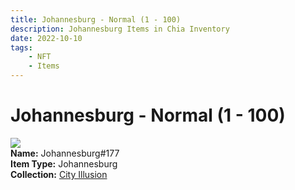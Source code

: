 ```yaml
---
title: Johannesburg - Normal (1 - 100)
description: Johannesburg Items in Chia Inventory
date: 2022-10-10
tags:
    - NFT
    - Items
---
```


# Johannesburg - Normal (1 - 100)
<div class="item_thumbnail">
<img loading="lazy" src="https://gvcwi6jnjy3csu4qy4wngne76f25akzqswz2ne2qpufdalw6rqva.arweave.net/NUVkeS1ONilTkMcs0zSf8XXQKzCVs6aTUH0KMC7ejCo"><br/>
<div><strong>Name:</strong> Johannesburg#177</div>
<div><strong>Item Type:</strong> Johannesburg</div>
<div><strong>Collection:</strong> <a href="https://www.spacescan.io/xch/nft/collection/col1lend2dcn558km4wcwta4xnkfv3xpcmlp9kyt0m909emvfxechlyqdl5ndg">City Illusion</a></div>
</div>

